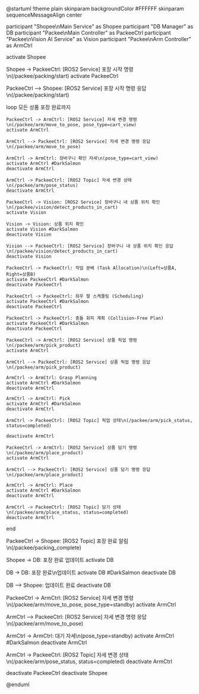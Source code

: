 @startuml
!theme plain
skinparam backgroundColor #FFFFFF
skinparam sequenceMessageAlign center

participant "Shopee\nMain Service" as Shopee
participant "DB Manager" as DB
participant "Packee\nMain Controller" as PackeeCtrl
participant "Packee\nVision AI Service" as Vision
participant "Packee\nArm Controller" as ArmCtrl

activate Shopee

Shopee -> PackeeCtrl: [ROS2 Service] 포장 시작 명령\n(/packee/packing/start)
activate PackeeCtrl

PackeeCtrl --> Shopee: [ROS2 Service] 포장 시작 명령 응답\n(/packee/packing/start)

loop 모든 상품 포장 완료까지
    
    PackeeCtrl -> ArmCtrl: [ROS2 Service] 자세 변경 명령\n(/packee/arm/move_to_pose, pose_type=cart_view)
    activate ArmCtrl
    
    ArmCtrl --> PackeeCtrl: [ROS2 Service] 자세 변경 명령 응답\n(/packee/arm/move_to_pose)
    
    ArmCtrl -> ArmCtrl: 장바구니 확인 자세\n(pose_type=cart_view)
    activate ArmCtrl #DarkSalmon
    deactivate ArmCtrl
    
    ArmCtrl -> PackeeCtrl: [ROS2 Topic] 자세 변경 상태\n(/packee/arm/pose_status)
    deactivate ArmCtrl
    
    PackeeCtrl -> Vision: [ROS2 Service] 장바구니 내 상품 위치 확인\n(/packee/vision/detect_products_in_cart)
    activate Vision
    
    Vision -> Vision: 상품 위치 확인
    activate Vision #DarkSalmon
    deactivate Vision
    
    Vision --> PackeeCtrl: [ROS2 Service] 장바구니 내 상품 위치 확인 응답\n(/packee/vision/detect_products_in_cart)
    deactivate Vision
    
    PackeeCtrl -> PackeeCtrl: 작업 분배 (Task Allocation)\n(Left=상품A, Right=상품B)
    activate PackeeCtrl #DarkSalmon
    deactivate PackeeCtrl
    
    PackeeCtrl -> PackeeCtrl: 좌우 팔 스케줄링 (Scheduling)
    activate PackeeCtrl #DarkSalmon
    deactivate PackeeCtrl
    
    PackeeCtrl -> PackeeCtrl: 충돌 회피 계획 (Collision-Free Plan)
    activate PackeeCtrl #DarkSalmon
    deactivate PackeeCtrl
    
    PackeeCtrl -> ArmCtrl: [ROS2 Service] 상품 픽업 명령\n(/packee/arm/pick_product)
    activate ArmCtrl
    
    ArmCtrl --> PackeeCtrl: [ROS2 Service] 상품 픽업 명령 응답\n(/packee/arm/pick_product)
    
    ArmCtrl -> ArmCtrl: Grasp Planning
    activate ArmCtrl #DarkSalmon
    deactivate ArmCtrl
    
    ArmCtrl -> ArmCtrl: Pick
    activate ArmCtrl #DarkSalmon
    deactivate ArmCtrl
    
    ArmCtrl -> PackeeCtrl: [ROS2 Topic] 픽업 상태\n(/packee/arm/pick_status, status=completed)
    
    deactivate ArmCtrl
    
    PackeeCtrl -> ArmCtrl: [ROS2 Service] 상품 담기 명령\n(/packee/arm/place_product)
    activate ArmCtrl
    
    ArmCtrl --> PackeeCtrl: [ROS2 Service] 상품 담기 명령 응답\n(/packee/arm/place_product)
    
    ArmCtrl -> ArmCtrl: Place
    activate ArmCtrl #DarkSalmon
    deactivate ArmCtrl
    
    ArmCtrl -> PackeeCtrl: [ROS2 Topic] 담기 상태\n(/packee/arm/place_status, status=completed)
    deactivate ArmCtrl
    
end

PackeeCtrl -> Shopee: [ROS2 Topic] 포장 완료 알림\n(/packee/packing_complete)

Shopee -> DB: 포장 완료 업데이트
activate DB

DB -> DB: 포장 완료\n업데이트
activate DB #DarkSalmon
deactivate DB

DB --> Shopee: 업데이트 완료
deactivate DB

PackeeCtrl -> ArmCtrl: [ROS2 Service] 자세 변경 명령\n(/packee/arm/move_to_pose, pose_type=standby)
activate ArmCtrl

ArmCtrl --> PackeeCtrl: [ROS2 Service] 자세 변경 명령 응답\n(/packee/arm/move_to_pose)

ArmCtrl -> ArmCtrl: 대기 자세\n(pose_type=standby)
activate ArmCtrl #DarkSalmon
deactivate ArmCtrl

ArmCtrl -> PackeeCtrl: [ROS2 Topic] 자세 변경 상태\n(/packee/arm/pose_status, status=completed)
deactivate ArmCtrl

deactivate PackeeCtrl
deactivate Shopee

@enduml